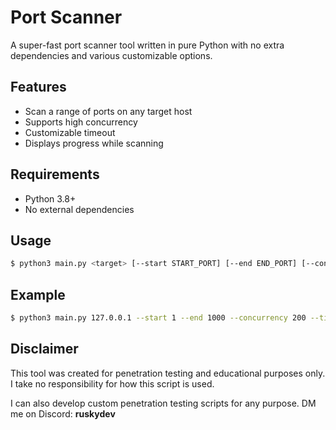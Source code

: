 # Port Scanner
A super-fast port scanner tool written in pure Python with no extra dependencies and various customizable options.

## Features
- Scan a range of ports on any target host
- Supports high concurrency
- Customizable timeout
- Displays progress while scanning

## Requirements
- Python 3.8+
- No external dependencies

## Usage
```bash
$ python3 main.py <target> [--start START_PORT] [--end END_PORT] [--concurrency N] [--timeout SECONDS] [--ipv6]
````

## Example
```bash
$ python3 main.py 127.0.0.1 --start 1 --end 1000 --concurrency 200 --timeout 0.3
```

## Disclaimer
This tool was created for penetration testing and educational purposes only. I take no responsibility for how this script is used.

I can also develop custom penetration testing scripts for any purpose. DM me on Discord: **ruskydev**

